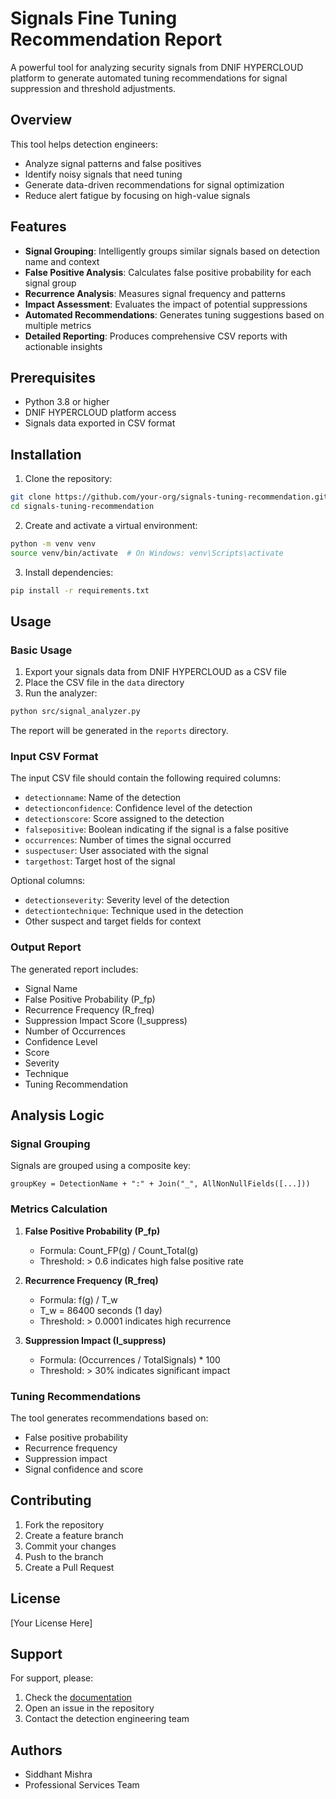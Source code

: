 # Signals Fine Tuning Recommendation Report

A powerful tool for analyzing security signals from DNIF HYPERCLOUD platform to generate automated tuning recommendations for signal suppression and threshold adjustments.

## Overview

This tool helps detection engineers:
- Analyze signal patterns and false positives
- Identify noisy signals that need tuning
- Generate data-driven recommendations for signal optimization
- Reduce alert fatigue by focusing on high-value signals

## Features

- **Signal Grouping**: Intelligently groups similar signals based on detection name and context
- **False Positive Analysis**: Calculates false positive probability for each signal group
- **Recurrence Analysis**: Measures signal frequency and patterns
- **Impact Assessment**: Evaluates the impact of potential suppressions
- **Automated Recommendations**: Generates tuning suggestions based on multiple metrics
- **Detailed Reporting**: Produces comprehensive CSV reports with actionable insights

## Prerequisites

- Python 3.8 or higher
- DNIF HYPERCLOUD platform access
- Signals data exported in CSV format

## Installation

1. Clone the repository:
```bash
git clone https://github.com/your-org/signals-tuning-recommendation.git
cd signals-tuning-recommendation
```

2. Create and activate a virtual environment:
```bash
python -m venv venv
source venv/bin/activate  # On Windows: venv\Scripts\activate
```

3. Install dependencies:
```bash
pip install -r requirements.txt
```

## Usage

### Basic Usage

1. Export your signals data from DNIF HYPERCLOUD as a CSV file
2. Place the CSV file in the `data` directory
3. Run the analyzer:
```bash
python src/signal_analyzer.py
```

The report will be generated in the `reports` directory.

### Input CSV Format

The input CSV file should contain the following required columns:
- `detectionname`: Name of the detection
- `detectionconfidence`: Confidence level of the detection
- `detectionscore`: Score assigned to the detection
- `falsepositive`: Boolean indicating if the signal is a false positive
- `occurrences`: Number of times the signal occurred
- `suspectuser`: User associated with the signal
- `targethost`: Target host of the signal

Optional columns:
- `detectionseverity`: Severity level of the detection
- `detectiontechnique`: Technique used in the detection
- Other suspect and target fields for context

### Output Report

The generated report includes:
- Signal Name
- False Positive Probability (P_fp)
- Recurrence Frequency (R_freq)
- Suppression Impact Score (I_suppress)
- Number of Occurrences
- Confidence Level
- Score
- Severity
- Technique
- Tuning Recommendation

## Analysis Logic

### Signal Grouping
Signals are grouped using a composite key:
```
groupKey = DetectionName + ":" + Join("_", AllNonNullFields([...]))
```

### Metrics Calculation

1. **False Positive Probability (P_fp)**
   - Formula: Count_FP(g) / Count_Total(g)
   - Threshold: > 0.6 indicates high false positive rate

2. **Recurrence Frequency (R_freq)**
   - Formula: f(g) / T_w
   - T_w = 86400 seconds (1 day)
   - Threshold: > 0.0001 indicates high recurrence

3. **Suppression Impact (I_suppress)**
   - Formula: (Occurrences / TotalSignals) * 100
   - Threshold: > 30% indicates significant impact

### Tuning Recommendations

The tool generates recommendations based on:
- False positive probability
- Recurrence frequency
- Suppression impact
- Signal confidence and score

## Contributing

1. Fork the repository
2. Create a feature branch
3. Commit your changes
4. Push to the branch
5. Create a Pull Request

## License

[Your License Here]

## Support

For support, please:
1. Check the [documentation](docs/)
2. Open an issue in the repository
3. Contact the detection engineering team

## Authors

- Siddhant Mishra
- Professional Services Team
